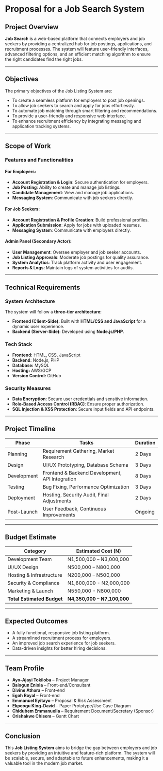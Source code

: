 # **Proposal for a Job Search System**

## **Project Overview**
**Job Search** is a web-based platform that connects employers and job seekers by providing a centralized hub for job postings, applications, and recruitment processes. The system will feature user-friendly interfaces, advanced filtering options, and an efficient matching algorithm to ensure the right candidates find the right jobs.

---

## **Objectives**
The primary objectives of the Job Listing System are:
- To create a seamless platform for employers to post job openings.
- To allow job seekers to search and apply for jobs effortlessly.
- To automate job matching through smart filtering and recommendations.
- To provide a user-friendly and responsive web interface.
- To enhance recruitment efficiency by integrating messaging and application tracking systems.

---

## **Scope of Work**

### **Features and Functionalities**

#### **For Employers:**
- **Account Registration & Login**: Secure authentication for employers.
- **Job Posting**: Ability to create and manage job listings.
- **Candidate Management**: View and manage job applications.
- **Messaging System**: Communicate with job seekers directly.

#### **For Job Seekers:**
- **Account Registration & Profile Creation**: Build professional profiles.
- **Application Submission**: Apply for jobs with uploaded resumes.
- **Messaging System**: Communicate with employers directly.

#### **Admin Panel (Secondary Actor):**
- **User Management**: Oversee employer and job seeker accounts.
- **Job Listing Approvals**: Moderate job postings for quality assurance.
- **System Analytics**: Track platform activity and user engagement.
- **Reports & Logs**: Maintain logs of system activities for audits.

---

## **Technical Requirements**

### **System Architecture**
The system will follow a **three-tier architecture**:
- **Frontend (Client-Side):** Built with **HTML/CSS and JavaScript** for a dynamic user experience.
- **Backend (Server-Side):** Developed using **Node.js/PHP**.

### **Tech Stack**
- **Frontend:** HTML, CSS, JavaScript
- **Backend:** Node.js, PHP
- **Database:** MySQL
- **Hosting:** AWS/GCP
- **Version Control:** GitHub

### **Security Measures**
- **Data Encryption**: Secure user credentials and sensitive information.
- **Role-Based Access Control (RBAC)**: Ensure proper authorization.
- **SQL Injection & XSS Protection**: Secure input fields and API endpoints.

---

## **Project Timeline**

| **Phase** | **Tasks** | **Duration** |
|-----------|----------|--------------|
| Planning | Requirement Gathering, Market Research | 2 Days |
| Design | UI/UX Prototyping, Database Schema | 3 Days |
| Development | Frontend & Backend Development, API Integration | 8 Days |
| Testing | Bug Fixing, Performance Optimization | 3 Days |
| Deployment | Hosting, Security Audit, Final Adjustments | 2 Days |
| Post-Launch | User Feedback, Continuous Improvements | Ongoing |

---

## **Budget Estimate**

| **Category** | **Estimated Cost (N)** |
|-------------|-------------------------|
| Development Team | N1,500,000 – N3,000,000 |
| UI/UX Design | N500,000 – N800,000 |
| Hosting & Infrastructure | N200,000 – N500,000 |
| Security & Compliance | N1,600,000 - N2,000,000 |
| Marketing & Launch | N550,000 - N800,000 |
| **Total Estimated Budget** | **N4,350,000 – N7,100,000** |

---

## **Expected Outcomes**
- A fully functional, responsive job listing platform.
- A streamlined recruitment process for employers.
- An improved job search experience for job seekers.
- Data-driven insights for better hiring decisions.

---

## **Team Profile**
- **Ayo-Ajayi Tokiloba** – Project Manager
- **Balogun Eniola** – Front-end/Consultant
- **Divine Athora** – Front-end
- **Egoh Royal** – Front-end
- **Emmanuel Eyitayo** – Proposal & Risk Assessment
- **Ekpeogu King-David** – Paper Prototype/Use Case Diagram
- **Chidubem Emmanuella** – Requirement Document/Secretary (Sponsor)
- **Orishakwe Chisom** – Gantt Chart

---

## **Conclusion**
This **Job Listing System** aims to bridge the gap between employers and job seekers by providing an intuitive and feature-rich platform. The system will be scalable, secure, and adaptable to future enhancements, making it a valuable tool in the modern job market.
